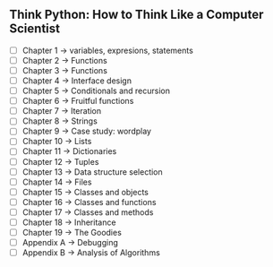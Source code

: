 ## Think Python: How to Think Like a Computer Scientist
- [ ] Chapter 1 -> variables, expresions, statements
- [ ] Chapter 2 -> Functions
- [ ] Chapter 3 -> Functions
- [ ] Chapter 4 -> Interface design
- [ ] Chapter 5 -> Conditionals and recursion
- [ ] Chapter 6 -> Fruitful functions
- [ ] Chapter 7 -> Iteration
- [ ] Chapter 8 -> Strings
- [ ] Chapter 9 -> Case study: wordplay
- [ ] Chapter 10 -> Lists
- [ ] Chapter 11 -> Dictionaries
- [ ] Chapter 12 -> Tuples
- [ ] Chapter 13 -> Data structure selection
- [ ] Chapter 14 -> Files
- [ ] Chapter 15 -> Classes and objects
- [ ] Chapter 16 -> Classes and functions
- [ ] Chapter 17 -> Classes and methods
- [ ] Chapter 18 -> Inheritance
- [ ] Chapter 19 -> The Goodies
- [ ] Appendix A -> Debugging
- [ ] Appendix B -> Analysis of Algorithms  

